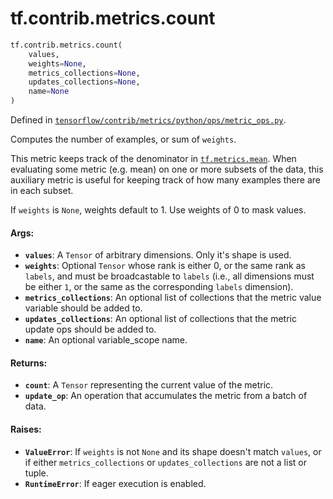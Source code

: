 <div itemscope itemtype="http://developers.google.com/ReferenceObject">
<meta itemprop="name" content="tf.contrib.metrics.count" />
<meta itemprop="path" content="Stable" />
</div>

# tf.contrib.metrics.count

``` python
tf.contrib.metrics.count(
    values,
    weights=None,
    metrics_collections=None,
    updates_collections=None,
    name=None
)
```



Defined in [`tensorflow/contrib/metrics/python/ops/metric_ops.py`](https://www.tensorflow.org/code/tensorflow/contrib/metrics/python/ops/metric_ops.py).

Computes the number of examples, or sum of `weights`.

This metric keeps track of the denominator in <a href="../../../tf/metrics/mean.md"><code>tf.metrics.mean</code></a>.
When evaluating some metric (e.g. mean) on one or more subsets of the data,
this auxiliary metric is useful for keeping track of how many examples there
are in each subset.

If `weights` is `None`, weights default to 1. Use weights of 0 to mask values.

#### Args:

* <b>`values`</b>: A `Tensor` of arbitrary dimensions. Only it's shape is used.
* <b>`weights`</b>: Optional `Tensor` whose rank is either 0, or the same rank as
    `labels`, and must be broadcastable to `labels` (i.e., all dimensions
    must be either `1`, or the same as the corresponding `labels`
    dimension).
* <b>`metrics_collections`</b>: An optional list of collections that the metric
    value variable should be added to.
* <b>`updates_collections`</b>: An optional list of collections that the metric update
    ops should be added to.
* <b>`name`</b>: An optional variable_scope name.


#### Returns:

* <b>`count`</b>: A `Tensor` representing the current value of the metric.
* <b>`update_op`</b>: An operation that accumulates the metric from a batch of data.


#### Raises:

* <b>`ValueError`</b>: If `weights` is not `None` and its shape doesn't match `values`,
    or if either `metrics_collections` or `updates_collections` are not a list
    or tuple.
* <b>`RuntimeError`</b>: If eager execution is enabled.